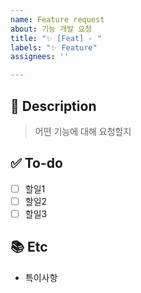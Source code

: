 ```yaml
---
name: Feature request
about: 기능 개발 요청
title: "✨ [Feat] - "
labels: "✨ Feature"
assignees: ''

---
```


## 📝 Description
> 어떤 기능에 대해 요청할지

## ✅ To-do
- [ ] 할일1
- [ ] 할일2
- [ ] 할일3

## 📚 Etc
- 특이사항
